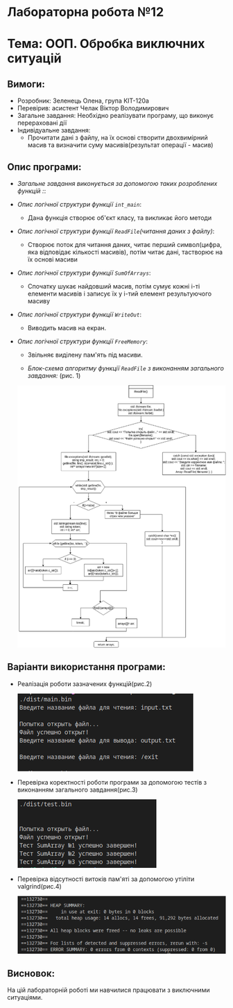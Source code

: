 # Лабораторна робота №12
# Тема: ООП. Обробка виключних ситуацій
## Вимоги:
-   Розробник: Зеленець Олена, група КІТ-120а
-   Перевірив: асистент Челак Віктор Володимирович
-   Загальне завдання: Необхідно реалізувати програму, що виконує перераховані дії
- Індивідуальне завдання: 
   - Прочитати дані з файлу, на їх основі створити двохвимірний масив та визначити суму масивів(результат операції - масив)


 ## Опис програми:

- *Загальне завдання виконується за допомогою таких розроблених функцій :*:  

    
 - *Опис логічної структури функції `int_main`*: 
  
    - Дана функція створює об'єкт класу, та викликає його методи

 - *Опис логічної структури функції `ReadFile`(читання даних з файлу)*: 
  
    - Створює поток для читання даних, читає перший символ(цифра, яка відповідає кількості масивів), потім читає дані, тастворює на їх основі масиви
 - *Опис логічної структури функції `SumOfArrays`*: 
  
    - Спочатку шукає найдовший масив, потім сумує кожні і-ті елементи масивів і записує їх у і-тий елемент результуючого масиву
    
- *Опис логічної структури функції `WriteOut`*: 
  
    - Виводить масив на екран. 

- *Опис логічної структури функції `FreeMemory`*: 
  
    - Звільняє виділену пам'ять під масиви.
    
   - *Блок-схема алгоритму функції `ReadFile` з виконанням загального завдання:* (рис. 1)

   ![enter image description here](drawings/lab28.png)

## Варіанти використання програми:
- Реалізація роботи зазначених функцій(рис.2)
    
    ![enter image description here](drawings/2.png)

- Перевірка коректності роботи програми за допомогою тестів з виконанням загального завдання(рис.3)
    
    ![enter image description here](drawings/3.png)

- Перевірка відсутності витоків пам'яті за допомогою утіліти valgrind(рис.4)
    
    ![enter image description here](drawings/valgrind.png)    
    
## Висновок:
На цій лабораторній роботі ми навчилися працювати з виключними ситуаціями.






